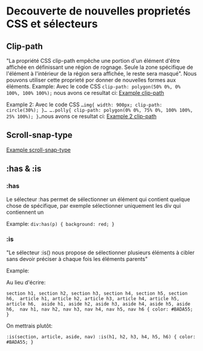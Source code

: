 # Decouverte de nouvelles proprietés CSS et sélecteurs
## Clip-path
"La propriété CSS clip-path empêche une portion d'un élément d'être affichée en définissant une région de rognage. Seule la zone spécifique de l'élément à l'intérieur de la région sera affichée, le reste sera masqué". Nous pouvons utiliser cette proprieté por donner de nouvelles formes aux éléments.
Example:
Avec le code CSS `clip-path: polygon(50% 0%, 0% 100%, 100% 100%);` nous avons ce resultat ci: [Example clip-path](http://www.cepegra-labs.be/webdesign/fed2023/alexandra/html+css/Untitled.png)

Example 2:
Avec le code CSS `…img{
        width: 900px;
        clip-path: circle(30%);
    }…
    ….polly{
        clip-path: polygon(0% 0%, 75% 0%, 100% 100%, 25% 100%);
    }…`nous avons ce resultat ci: [Example 2 clip-path](http://cepegra-labs.be/webdesign/fed2023/diego/html-css/exo-marckdown/index.html)

## Scroll-snap-type
[Example scroll-snap-type](https://discordapp.com/channels/1160117567336222770/1163802451313438803/1185195125173919824)


## :has & :is

### :has
Le sélecteur :has permet de sélectionner un élément qui contient quelque chose de spécifique, par exemple sélectionner uniquement les div qui contiennent un <p>

Example:
`div:has(p) {
  background: red;
}`

### :is
"Le sélecteur :is() nous propose de sélectionner plusieurs éléments à cibler sans devoir préciser à chaque fois les éléments parents"

Example:

Au lieu d'écrire:

`section h1, section h2, section h3, section h4, section h5, section h6, 
article h1, article h2, article h3, article h4, article h5, article h6, 
aside h1, aside h2, aside h3, aside h4, aside h5, aside h6, 
nav h1, nav h2, nav h3, nav h4, nav h5, nav h6 {
  color: #BADA55;
}`

On mettrais plutôt:

`:is(section, article, aside, nav) :is(h1, h2, h3, h4, h5, h6) {
  color: #BADA55;
}`
